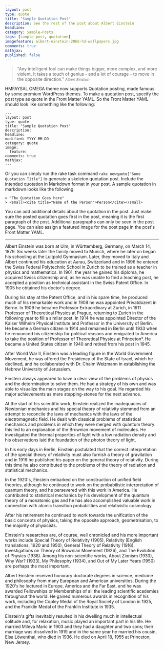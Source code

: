 ```yaml
---
layout: post
type: quote
title: "Sample Quotation Post"
description: See the rest of the post about Albert Einstein
headline:
category: Sample-Posts
tags: [sample post, quotation]
imagefeature: albert-einstein-2068-hd-wallpapers.jpg
comments: true
mathjax:
published: false
---
```

>&quot;Any intelligent fool can make things bigger, more complex, and more violent. It takes a touch of genius - and a lot of courage - to move in the opposite direction.&quot;
><small><cite title="Albert Einstein">Albert Einstein</cite></small>

HMFAYSAL OMEGA theme now supports Quotation posting, made famous by some premium WordPress themes. To make a quotation post, specify the post type as quote in the Front Matter YAML. So the Front Matter YAML should look like something like the following:

    ---
    layout: post
    type: quote
    title: "Sample Quotation Post"
    description:
    headline:
    modified: YYYY-MM-DD
    category: quote
    image:
      feature:
    comments: true
    mathjax:
    ---

Or you can simply run the rake task command `rake newquote["Some Quotation Title"]` to generate a skeleton quotation post. Include the intended quotation in Markdown format in your post. A sample quotation in markdown looks like the following:

    > "The Quotation Goes here"
    > <small><cite title="Name of the Person">Person</cite></small>

You can add additional details about the quotation in the post. Just make sure the posted quotation goes first in the post, meaning it is the first paragraph of the post. Additional paragraphs can only be seen in the post page. You can also assign a featured image for the post page in the post's Front Matter YAML.


----------


Albert Einstein was born at Ulm, in Württemberg, Germany, on March 14, 1879. Six weeks later the family moved to Munich, where he later on began his schooling at the Luitpold Gymnasium. Later, they moved to Italy and Albert continued his education at Aarau, Switzerland and in 1896 he entered the Swiss Federal Polytechnic School in Zurich to be trained as a teacher in physics and mathematics. In 1901, the year he gained his diploma, he acquired Swiss citizenship and, as he was unable to find a teaching post, he accepted a position as technical assistant in the Swiss Patent Office. In 1905 he obtained his doctor's degree.

During his stay at the Patent Office, and in his spare time, he produced much of his remarkable work and in 1908 he was appointed Privatdozent in Berne. In 1909 he became Professor Extraordinary at Zurich, in 1911 Professor of Theoretical Physics at Prague, returning to Zurich in the following year to fill a similar post. In 1914 he was appointed Director of the Kaiser Wilhelm Physical Institute and Professor in the University of Berlin. He became a German citizen in 1914 and remained in Berlin until 1933 when he renounced his citizenship for political reasons and emigrated to America to take the position of Professor of Theoretical Physics at Princeton*. He became a United States citizen in 1940 and retired from his post in 1945.

After World War II, Einstein was a leading figure in the World Government Movement, he was offered the Presidency of the State of Israel, which he declined, and he collaborated with Dr. Chaim Weizmann in establishing the Hebrew University of Jerusalem.

Einstein always appeared to have a clear view of the problems of physics and the determination to solve them. He had a strategy of his own and was able to visualize the main stages on the way to his goal. He regarded his major achievements as mere stepping-stones for the next advance.

At the start of his scientific work, Einstein realized the inadequacies of Newtonian mechanics and his special theory of relativity stemmed from an attempt to reconcile the laws of mechanics with the laws of the electromagnetic field. He dealt with classical problems of statistical mechanics and problems in which they were merged with quantum theory: this led to an explanation of the Brownian movement of molecules. He investigated the thermal properties of light with a low radiation density and his observations laid the foundation of the photon theory of light.

In his early days in Berlin, Einstein postulated that the correct interpretation of the special theory of relativity must also furnish a theory of gravitation and in 1916 he published his paper on the general theory of relativity. During this time he also contributed to the problems of the theory of radiation and statistical mechanics.

In the 1920's, Einstein embarked on the construction of unified field theories, although he continued to work on the probabilistic interpretation of quantum theory, and he persevered with this work in America. He contributed to statistical mechanics by his development of the quantum theory of a monatomic gas and he has also accomplished valuable work in connection with atomic transition probabilities and relativistic cosmology.

After his retirement he continued to work towards the unification of the basic concepts of physics, taking the opposite approach, geometrisation, to the majority of physicists.

Einstein's researches are, of course, well chronicled and his more important works include Special Theory of Relativity (1905), Relativity (English translations, 1920 and 1950), General Theory of Relativity (1916), Investigations on Theory of Brownian Movement (1926), and The Evolution of Physics (1938). Among his non-scientific works, About Zionism (1930), Why War? (1933), My Philosophy (1934), and Out of My Later Years (1950) are perhaps the most important.

Albert Einstein received honorary doctorate degrees in science, medicine and philosophy from many European and American universities. During the 1920's he lectured in Europe, America and the Far East, and he was awarded Fellowships or Memberships of all the leading scientific academies throughout the world. He gained numerous awards in recognition of his work, including the Copley Medal of the Royal Society of London in 1925, and the Franklin Medal of the Franklin Institute in 1935.

Einstein's gifts inevitably resulted in his dwelling much in intellectual solitude and, for relaxation, music played an important part in his life. He married Mileva Maric in 1903 and they had a daughter and two sons; their marriage was dissolved in 1919 and in the same year he married his cousin, Elsa Löwenthal, who died in 1936. He died on April 18, 1955 at Princeton, New Jersey.
